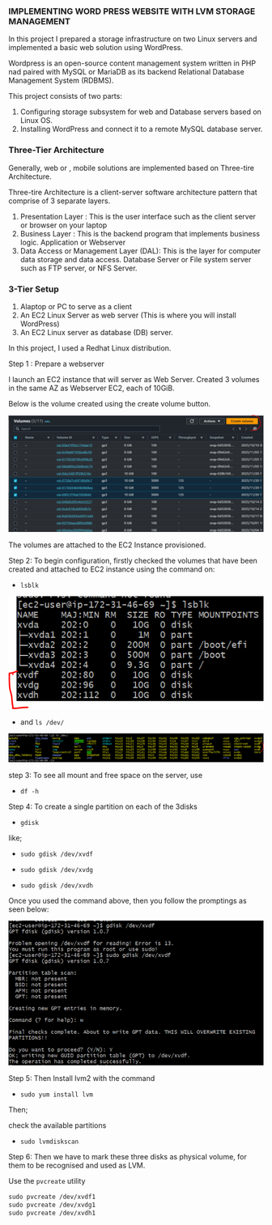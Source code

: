 ### IMPLEMENTING WORD PRESS WEBSITE WITH LVM STORAGE MANAGEMENT

In this project I prepared a storage infrastructure on two Linux servers and implemented a basic web solution using WordPress. 

Wordpress is an open-source content management system written in PHP nad paired with MySQL or MariaDB as its backend Relational Database Management System (RDBMS).

This project consists of two parts:

1) Configuring storage subsystem for web and Database servers based on Linux OS. 
2) Installing WordPress and connect it to a remote MySQL database server.


### Three-Tier Architecture

Generally, web or , mobile solutions are implemented based on Three-tire Architecture.

Three-tire Architecture is a client-server software architecture pattern that comprise of 3 separate layers.

1) Presentation Layer : This is the user interface such as the client server or browser on your laptop
2) Business Layer : This is the backend program that implements business logic. Application or Webserver
3) Data Access or Management Layer (DAL): This is the layer for computer data storage and data access. Database Server or File system server such as FTP server, or NFS Server.


### 3-Tier Setup

1) Alaptop or PC to serve as a client
2) An EC2 Linux Server as web server (This is where you will install WordPress)
3) An EC2 Linux server as database (DB) server.

In this project, I used a Redhat Linux distribution.


Step 1 : Prepare a webserver

I launch an EC2 instance that will server as Web Server. Created 3 volumes in the same AZ as Webserver EC2, each of 10GiB.

Below is the volume created using the create volume button.


![Alt text](image.png)


The volumes are attached to the EC2 Instance provisioned.

Step 2: To begin configuration, firstly checked the volumes that have been created and attached to EC2 instance using the command on:
* `lsblk`              

![Alt text](image-1.png)



*  and     `ls /dev/`


![Alt text](image-2.png)


step 3: To see all mount and free space on the server, use 

* `df -h`

Step 4: To create a single partition on each of the 3disks

* `gdisk`

like;

* `sudo gdisk /dev/xvdf`

* `sudo gdisk /dev/xvdg`

* `sudo gdisk /dev/xvdh`


Once you used the command above, then you follow the promptings as seen below:


![Alt text](image-3.png)


Step 5: Then Install lvm2 with the command 

* `sudo yum install lvm`

Then;

check the available partitions

* `sudo lvmdiskscan`


Step 6: Then we have to mark these three disks as physical volume, for them to be recognised and used as LVM.

Use the `pvcreate` utility


```
sudo pvcreate /dev/xvdf1
sudo pvcreate /dev/xvdg1
sudo pvcreate /dev/xvdh1

```


